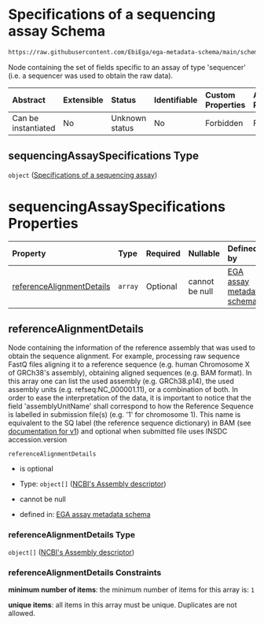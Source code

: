 # Specifications of a sequencing assay Schema

```txt
https://raw.githubusercontent.com/EbiEga/ega-metadata-schema/main/schemas/EGA.assay.json#/properties/assayTypeSpecifications/properties/sequencingAssaySpecifications
```

Node containing the set of fields specific to an assay of type 'sequencer' (i.e. a sequencer was used to obtain the raw data).

| Abstract            | Extensible | Status         | Identifiable | Custom Properties | Additional Properties | Access Restrictions | Defined In                                                                 |
| :------------------ | :--------- | :------------- | :----------- | :---------------- | :-------------------- | :------------------ | :------------------------------------------------------------------------- |
| Can be instantiated | No         | Unknown status | No           | Forbidden         | Forbidden             | none                | [EGA.assay.json\*](../../../schemas/EGA.assay.json "open original schema") |

## sequencingAssaySpecifications Type

`object` ([Specifications of a sequencing assay](ega-3-properties-assay-type-specifications-properties-specifications-of-a-sequencing-assay.md))

# sequencingAssaySpecifications Properties

| Property                                                | Type    | Required | Nullable       | Defined by                                                                                                                                                                                                                                                                                      |
| :------------------------------------------------------ | :------ | :------- | :------------- | :---------------------------------------------------------------------------------------------------------------------------------------------------------------------------------------------------------------------------------------------------------------------------------------------- |
| [referenceAlignmentDetails](#referencealignmentdetails) | `array` | Optional | cannot be null | [EGA assay metadata schema](ega-4-defs-reference-assembly-and-sequence-details.md "https://raw.githubusercontent.com/EbiEga/ega-metadata-schema/main/schemas/EGA.assay.json#/properties/assayTypeSpecifications/properties/sequencingAssaySpecifications/properties/referenceAlignmentDetails") |

## referenceAlignmentDetails

Node containing the information of the reference assembly that was used to obtain the sequence alignment. For example, processing raw sequence FastQ files aligning it to a reference sequence (e.g. human Chromosome X of GRCh38's assembly), obtaining aligned sequences (e.g. BAM format). In this array one can list the used assembly (e.g. GRCh38.p14), the used assembly units (e.g. refseq:NC\_000001.11), or a combination of both. In order to ease the interpretation of the data, it is important to notice that the field 'assemblyUnitName' shall correspond to how the Reference Sequence is labelled in submission file(s) (e.g. '1' for chromosome 1). This name is equivalent to the SQ label (the reference sequence dictionary) in BAM (see [documentation for v1](https://samtools.github.io/hts-specs/SAMv1.pdf)) and optional when submitted file uses INSDC accession.version

`referenceAlignmentDetails`

* is optional

* Type: `object[]` ([NCBI's Assembly descriptor](ega-4-defs-ncbis-assembly-descriptor.md))

* cannot be null

* defined in: [EGA assay metadata schema](ega-4-defs-reference-assembly-and-sequence-details.md "https://raw.githubusercontent.com/EbiEga/ega-metadata-schema/main/schemas/EGA.assay.json#/properties/assayTypeSpecifications/properties/sequencingAssaySpecifications/properties/referenceAlignmentDetails")

### referenceAlignmentDetails Type

`object[]` ([NCBI's Assembly descriptor](ega-4-defs-ncbis-assembly-descriptor.md))

### referenceAlignmentDetails Constraints

**minimum number of items**: the minimum number of items for this array is: `1`

**unique items**: all items in this array must be unique. Duplicates are not allowed.
